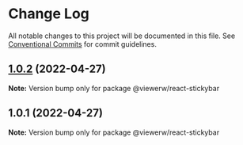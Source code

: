 # Change Log

All notable changes to this project will be documented in this file. See [Conventional Commits](https://conventionalcommits.org) for commit guidelines.

## [1.0.2](https://github.com/viewerw/react-components/compare/@viewerw/react-stickybar@1.0.1...@viewerw/react-stickybar@1.0.2) (2022-04-27)

**Note:** Version bump only for package @viewerw/react-stickybar

## 1.0.1 (2022-04-27)

**Note:** Version bump only for package @viewerw/react-stickybar

